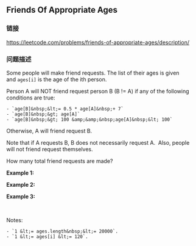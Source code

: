 ## Friends Of Appropriate Ages  
### 链接  
https://leetcode.com/problems/friends-of-appropriate-ages/description/  
### 问题描述
Some people will make friend requests. The&nbsp;list of their ages is given and&nbsp;`ages[i]`&nbsp;is the age of the&nbsp;ith person.&nbsp;

Person A will NOT friend request person B (B != A) if any of the following conditions are true:

	- `age[B]&nbsp;&lt;= 0.5 * age[A]&nbsp;+ 7`
	- `age[B]&nbsp;&gt; age[A]`
	- `age[B]&nbsp;&gt; 100 &amp;&amp;&nbsp;age[A]&nbsp;&lt; 100`

Otherwise, A will friend request B.

Note that if&nbsp;A requests B, B does not necessarily request A.&nbsp; Also, people will not friend request themselves.

How many total friend requests are made?

**Example 1:**

**Example 2:**

**Example 3:**

&nbsp;

Notes:

	- `1 &lt;= ages.length&nbsp;&lt;= 20000`.
	- `1 &lt;= ages[i] &lt;= 120`.
